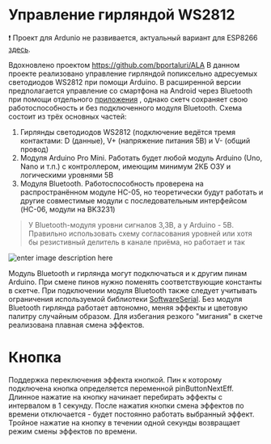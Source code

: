 #  Управление гирляндой  WS2812

:exclamation: Проект для Ardunio не развивается, актуальный вариант для ESP8266 [здесь](https://github.com/Vasil-Pahomov/Liana).

Вдохновлено проектом https://github.com/bportaluri/ALA
В данном проекте реализовано управление гирляндой попиксельно адресуемых светодиодов WS2812 при помощи Arduino. В расширенной версии предполагается управление со смартфона на Android через Bluetooth при помощи отдельного [приложения](https://github.com/Vasil-Pahomov/AnWs2812) , однако скетч сохраняет свою работоспособность и без подключенного модуля Bluetooth.
Схема состоит из трёх основных частей:
1. Гирлянды светодиодов WS2812 (подключение ведётся тремя контактами: D (данные), V+ (напряжение питания 5В) и V- (общий провод)
2. Модуля Arduino Pro Mini. Работать будет любой модуль Arduino (Uno, Nano и т.п.) с контроллером, имеющим минимум 2КБ ОЗУ и логическими уровнями 5В
3. Модуля Bluetooth. Работоспособность проверена на распространённом модуле HC-05, но теоретически будут работать и другие совместимые модули с последовательным интерфейсом (HC-06, модули на BK3231)
> У Bluetooth-модуля уровни сигналов 3,3В, а у Arduino - 5В. Правильно использовать схему согласования уровней или хотя бы резистивный делитель в канале приёма, но работает и так

![enter image description here](https://raw.githubusercontent.com/Vasil-Pahomov/ArWs2812/master/Diagram.png)

Модуль Bluetooth и гирлянда могут подключаться и к другим пинам Arduino. При смене пинов нужно поменять соответствующие константы в скетче.
При подключении модуля Bluetooth также следует учитывать ограничения используемой библиотеки [SoftwareSerial](https://www.arduino.cc/en/Reference/SoftwareSerial).
Без модуля Bluetooth гирлянда работает автономно, меняя эффекты и цветовую палитру случайным образом. Для избегания резкого "мигания" в скетче реализована плавная смена эффектов.

# Кнопка
Поддержка переключения эффекта кнопкой. Пин к которому подключена кнопка определяется переменной pinButtonNextEff.
Длинное нажатие на кнопку начинает перебирать эффекты с интервалом в 1 секунду.
После нажатия кнопки смена эффектов по времени отключается - будет постоянно работать выбранный эффект.
Тройное нажатие на кнопку в течении одной секунды возвращает режим смены эффектов по времени.
